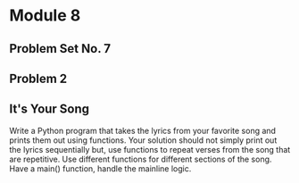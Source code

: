 # Module 8
## Problem Set No. 7
## Problem 2

## It's Your Song

Write a Python program that takes the lyrics from your favorite song and prints them out using functions. Your solution should not simply print out the lyrics sequentially but, use functions to repeat verses from the song that are repetitive. Use different functions for different sections of the song. Have a main() function, handle the mainline logic.
